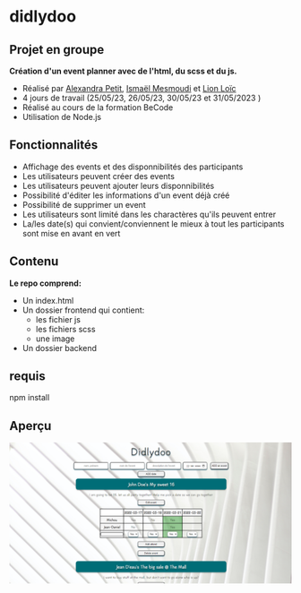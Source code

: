 # didlydoo
## Projet en groupe
__Création d'un event planner avec de l'html, du scss et du js.__
* Réalisé par [Alexandra Petit](https://github.com/Alexpe77), [Ismaël Mesmoudi](https://github.com/is8722) et [Lion Loïc](https://github.com/Loic-lion)
* 4 jours de travail (25/05/23, 26/05/23, 30/05/23 et 31/05/2023 )
* Réalisé au cours de la formation BeCode
* Utilisation de Node.js 
## Fonctionnalités
* Affichage des events et des disponnibilités des participants
* Les utilisateurs peuvent créer des events
* Les utilisateurs peuvent ajouter leurs disponnibilités
* Possibilité d'éditer les informations d'un event déjà créé
* Possibilité de supprimer un event
* Les utilisateurs sont limité dans les charactères qu'ils peuvent entrer
* La/les date(s) qui convient/conviennent le mieux à tout les participants sont mise en avant en vert
## Contenu
__Le repo comprend:__
* Un index.html
* Un dossier frontend qui contient:
   * les fichier js
   * les fichiers scss
   * une image
* Un dossier backend
## requis
npm install
## Aperçu
![alt tag](https://github.com/Loic-lion/didlydoo/blob/main/img%20readme/screenshot.png?raw=true)
 

